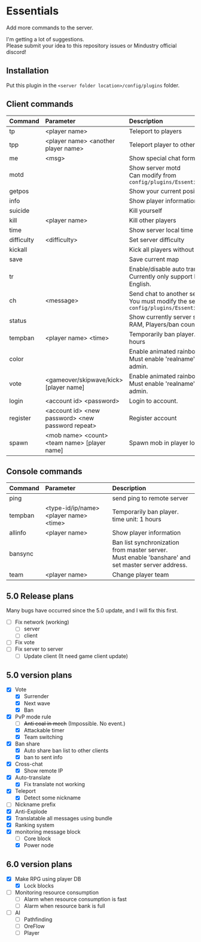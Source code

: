 # Essentials
Add more commands to the server.  

I'm getting a lot of suggestions.  
Please submit your idea to this repository issues or Mindustry official discord!

## Installation

Put this plugin in the ``<server folder location>/config/plugins`` folder.

## Client commands

| Command | Parameter | Description |
|:---|:---|:--- |
| tp | &lt;player name&gt; | Teleport to players |
| tpp | &lt;player name&gt; &lt;another player name&gt; | Teleport player to other players |
| me | &lt;msg&gt; | Show special chat format |
| motd |  | Show server motd <br> Can modify from ``config/plugins/Essentials/motd.txt`` |
| getpos |  | Show your current position position |
| info |  | Show player information |
| suicide |  | Kill yourself |
| kill | &lt;player name&gt; | Kill other players |
| time |  | Show server local time |
| difficulty | &lt;difficulty&gt; | Set server difficulty |
| kickall |  | Kick all players without you. |
| save |  | Save current map |
| tr |  | Enable/disable auto translate <br> Currently only support Korean to English. |
| ch | &lt;message&gt; | Send chat to another server () <br> You must modify the settings in ``config/plugins/Essentials/config.txt`` |
| status |  | Show currently server status (TPS, RAM, Players/ban count) |
| tempban | &lt;player name&gt; &lt;time&gt; | Temporarily ban player. time unit: 1 hours |
| color |  | Enable animated rainbow nickname. <br> Must enable 'realname' and can use admin. |
| vote | &lt;gameover/skipwave/kick&gt; [player name] | Enable animated rainbow nickname. <br> Must enable 'realname' and can use admin. |
| login | &lt;account id&gt; &lt;password&gt; | Login to account. |
| register | &lt;account id&gt; &lt;new password&gt; &lt;new password repeat&gt; | Register account |
| spawn | &lt;mob name&gt; &lt;count&gt; &lt;team name&gt; [player name] | Spawn mob in player location |

## Console commands

| Command | Parameter | Description |
|:---|:---|:---|
| ping |  | send ping to remote server |
| tempban | &lt;type-id/ip/name&gt; &lt;player name&gt; &lt;time&gt; | Temporarily ban player. time unit: 1 hours |
| allinfo | &lt;player name&gt; | Show player information |
| bansync |  | Ban list synchronization from master server. <br> Must enable 'banshare' and set master server address. |
| team | &lt;player name&gt;  | Change player team |

## 5.0 Release plans
Many bugs have occurred since the 5.0 update, and I will fix this first.<br>
- [ ] Fix network (working)
  - [ ] server
  - [ ] client
- [ ] Fix vote
- [ ] Fix server to server
  - [ ] Update client (It need game client update)

## 5.0 version plans
- [x] Vote
  - [x] Surrender
  - [x] Next wave
  - [x] Ban
- [x] PvP mode rule
  - [ ] ~~Anti coal in mech~~ (Impossible. No event.)
  - [x] Attackable timer
  - [x] Team switching
- [x] Ban share
  - [x] Auto share ban list to other clients
  - [x] ban to sent info
- [x] Cross-chat
  - [x] Show remote IP
- [x] Auto-translate
  - [x] Fix translate not working
- [x] Teleport
  - [x] Detect some nickname
- [ ] Nickname prefix
- [x] Anti-Explode
- [x] Translatable all messages using bundle
- [x] Ranking system
- [x] monitoring message block
  - [ ] Core block
  - [x] Power node

## 6.0 version plans
- [x] Make RPG using player DB
  - [x] Lock blocks
- [ ] Monitoring resource consumption
  - [ ] Alarm when resource consumption is fast
  - [ ] Alarm when resource bank is full
- [ ] AI
  - [ ] Pathfinding
  - [ ] OreFlow
  - [ ] Player